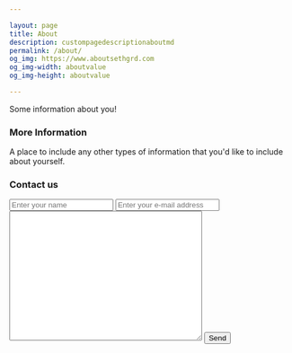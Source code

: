 ```yaml
---

layout: page
title: About
description: custompagedescriptionaboutmd
permalink: /about/
og_img: https://www.aboutsethgrd.com
og_img-width: aboutvalue
og_img-height: aboutvalue

---
```


Some information about you!

### More Information

A place to include any other types of information that you'd like to include about yourself.

### Contact us

 <form method="post" action="https://forms.un-static.com/forms/aa7ce520aec859568a82d049eb0f4251a0133408"> 
  <input type="text" name="name" placeholder="Enter your name" required>
  <input type="email" name="email" placeholder="Enter your e-mail address" required>
  <textarea name="message" cols="40" rows="15"></textarea>
  <button type="submit">Send</button>
</form>

